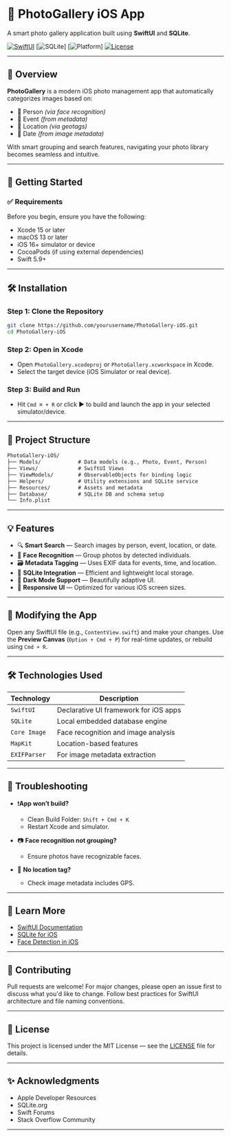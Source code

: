

# 📸 PhotoGallery iOS App

A smart photo gallery application built using **SwiftUI** and **SQLite**.

[![SwiftUI](https://img.shields.io/badge/SwiftUI-iOS-blue?logo=swift)](https://developer.apple.com/xcode/swiftui/)
\[![SQLite](https://img.shields.io/badge/SQLite-Integrated-lightgrey?logo=sqlite)]
\[![Platform](https://img.shields.io/badge/Platform-iOS-lightblue?logo=apple)]
[![License](https://img.shields.io/badge/License-MIT-green.svg)](LICENSE)

---

## 🧠 Overview

**PhotoGallery** is a modern iOS photo management app that automatically categorizes images based on:

* 🧍 Person *(via face recognition)*
* 🎉 Event *(from metadata)*
* 📍 Location *(via geotags)*
* 📅 Date *(from image metadata)*

With smart grouping and search features, navigating your photo library becomes seamless and intuitive.

---

## 🚀 Getting Started

### ✅ Requirements

Before you begin, ensure you have the following:

* Xcode 15 or later
* macOS 13 or later
* iOS 16+ simulator or device
* CocoaPods (if using external dependencies)
* Swift 5.9+

---

## 🛠 Installation

### Step 1: Clone the Repository

```bash
git clone https://github.com/yourusername/PhotoGallery-iOS.git
cd PhotoGallery-iOS
```

### Step 2: Open in Xcode

* Open `PhotoGallery.xcodeproj` or `PhotoGallery.xcworkspace` in Xcode.
* Select the target device (iOS Simulator or real device).

### Step 3: Build and Run

* Hit `Cmd ⌘ + R` or click ▶️ to build and launch the app in your selected simulator/device.

---

## 📂 Project Structure

```markdown
PhotoGallery-iOS/
├── Models/            # Data models (e.g., Photo, Event, Person)
├── Views/             # SwiftUI Views
├── ViewModels/        # ObservableObjects for binding logic
├── Helpers/           # Utility extensions and SQLite service
├── Resources/         # Assets and metadata
├── Database/          # SQLite DB and schema setup
└── Info.plist
```

---

## 💡 Features

* 🔍 **Smart Search** — Search images by person, event, location, or date.
* 🧠 **Face Recognition** — Group photos by detected individuals.
* 🗃 **Metadata Tagging** — Uses EXIF data for events, time, and location.
* 🧭 **SQLite Integration** — Efficient and lightweight local storage.
* 🌙 **Dark Mode Support** — Beautifully adaptive UI.
* 📱 **Responsive UI** — Optimized for various iOS screen sizes.

---

## 🧪 Modifying the App

Open any SwiftUI file (e.g., `ContentView.swift`) and make your changes.
Use the **Preview Canvas** (`Option + Cmd + P`) for real-time updates, or rebuild using `Cmd + R`.

---

## 🛠 Technologies Used

| Technology   | Description                           |
| ------------ | ------------------------------------- |
| `SwiftUI`    | Declarative UI framework for iOS apps |
| `SQLite`     | Local embedded database engine        |
| `Core Image` | Face recognition and image analysis   |
| `MapKit`     | Location-based features               |
| `EXIFParser` | For image metadata extraction         |

---

## 🐛 Troubleshooting

* ❗**App won’t build?**

  * Clean Build Folder: `Shift + Cmd + K`
  * Restart Xcode and simulator.
* 📷 **Face recognition not grouping?**

  * Ensure photos have recognizable faces.
* 📍 **No location tag?**

  * Check image metadata includes GPS.

---

## 📘 Learn More

* [SwiftUI Documentation](https://developer.apple.com/documentation/swiftui)
* [SQLite for iOS](https://www.sqlite.org/index.html)
* [Face Detection in iOS](https://developer.apple.com/documentation/vision/recognizing_faces_in_live_capture)

---

## 🤝 Contributing

Pull requests are welcome! For major changes, please open an issue first to discuss what you'd like to change.
Follow best practices for SwiftUI architecture and file naming conventions.

---

## 📄 License

This project is licensed under the MIT License — see the [LICENSE](LICENSE) file for details.

---

## ✨ Acknowledgments

* Apple Developer Resources
* SQLite.org
* Swift Forums
* Stack Overflow Community

---
